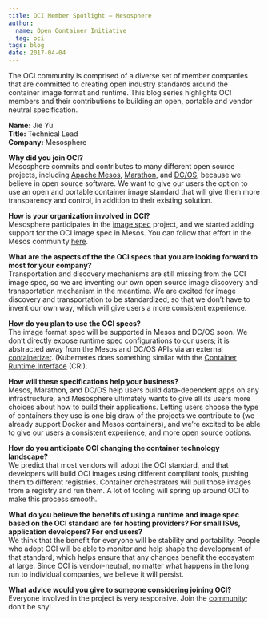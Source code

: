 ```yaml
---
title: OCI Member Spotlight – Mesosphere
author:
  name: Open Container Initiative
  tag: oci
tags: blog
date: 2017-04-04
---
```

The OCI community is comprised of a diverse set of member companies that are committed to creating open industry standards around the container image format and runtime. This blog series highlights OCI members and their contributions to building an open, portable and vendor neutral specification.

**Name:** Jie Yu  
**Title:** Technical Lead  
**Company:** Mesosphere  

**Why did you join OCI?**  
Mesosphere commits and contributes to many different open source projects, including [Apache Mesos](https://mesos.apache.org/), [Marathon](https://github.com/mesosphere/marathon), and [DC/OS](https://dcos.io/), because we believe in open source software. We want to give our users the option to use an open and portable container image standard that will give them more transparency and control, in addition to their existing solution.

**How is your organization involved in OCI?**  
Mesosphere participates in the [image spec](https://github.com/opencontainers/image-spec) project, and we started adding support for the OCI image spec in Mesos. You can follow that effort in the Mesos community [here](https://issues.apache.org/jira/browse/MESOS-5011).

**What are the aspects of the the OCI specs that you are looking forward to most for your company?**  
Transportation and discovery mechanisms are still missing from the OCI image spec, so we are inventing our own open source image discovery and transportation mechanism in the meantime. We are excited for image discovery and transportation to be standardized, so that we don’t have to invent our own way, which will give users a more consistent experience.

**How do you plan to use the OCI specs?**  
The image format spec will be supported in Mesos and DC/OS soon. We don’t directly expose runtime spec configurations to our users; it is abstracted away from the Mesos and DC/OS APIs via an external [containerizer](http://mesos.apache.org/documentation/latest/containerizer/). (Kubernetes does something similar with the [Container Runtime Interface](https://github.com/cri-o/cri-o) (CRI).

**How will these specifications help your business?**  
Mesos, Marathon, and DC/OS help users build data-dependent apps on any infrastructure, and Mesosphere ultimately wants to give all its users more choices about how to build their applications. Letting users choose the type of containers they use is one big draw of the projects we contribute to (we already support Docker and Mesos containers), and we’re excited to be able to give our users a consistent experience, and more open source options.

**How do you anticipate OCI changing the container technology landscape?**  
We predict that most vendors will adopt the OCI standard, and that developers will build OCI images using different compliant tools, pushing them to different registries. Container orchestrators will pull those images from a registry and run them. A lot of tooling will spring up around OCI to make this process smooth.

**What do you believe the benefits of using a runtime and image spec based on the OCI standard are for hosting providers? For small ISVs, application developers? For end users?**  
We think that the benefit for everyone will be stability and portability. People who adopt OCI will be able to monitor and help shape the development of that standard, which helps ensure that any changes benefit the ecosystem at large. Since OCI is vendor-neutral, no matter what happens in the long run to individual companies, we believe it will persist.

**What advice would you give to someone considering joining OCI?**  
Everyone involved in the project is very responsive. Join the [community](/community); don’t be shy!
